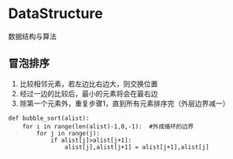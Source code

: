 # DataStructure
数据结构与算法

## 冒泡排序
1. 比较相邻元素，若左边比右边大，则交换位置
2. 经过一边的比较后，最小的元素将会在最右边
3. 除第一个元素外，重复步骤1，直到所有元素排序完（外层边界减一）

```
def bubble_sort(alist):
	for i in range(len(alist)-1,0,-1):  #外成循环的边界
		for j in range(j):
			if alist[j]>alist[j+1]:
				alist[j],alist[j+1] = alist[j+1],alist[j]
```